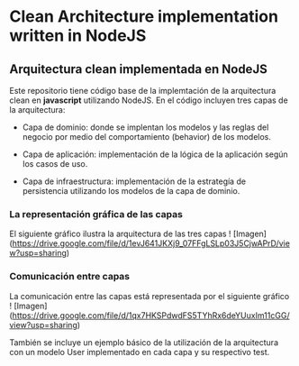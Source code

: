 # Clean Architecture implementation written in NodeJS

## Arquitectura clean implementada en NodeJS
Este repositorio tiene código base de la implemtación de la arquitectura clean en **javascript** utilizando NodeJS.
En el código incluyen tres capas de la arquitectura:

* Capa de dominio: donde se implentan los modelos y las reglas del negocio por medio del comportamiento (behavior) de los modelos.

* Capa de aplicación: implementación de la lógica de la aplicación según los casos de uso.

* Capa de infraestructura: implementación de la estrategía de persistencia utilizando los modelos de la capa de dominio.

### La representación gráfica de las capas
El siguiente gráfico ilustra la arquitectura de las tres capas
! [Imagen] (https://drive.google.com/file/d/1evJ641JKXj9_07FFgLSLp03J5CjwAPrD/view?usp=sharing)

### Comunicación entre capas
La comunicación entre las capas está representada por el siguiente gráfico
! [Imagen] (https://drive.google.com/file/d/1qx7HKSPdwdFS5TYhRx6deYUuxIm11cGG/view?usp=sharing)

También se incluye un ejemplo básico de la utilización de la arquitectura con un modelo User implementado en cada capa y su respectivo test. 

